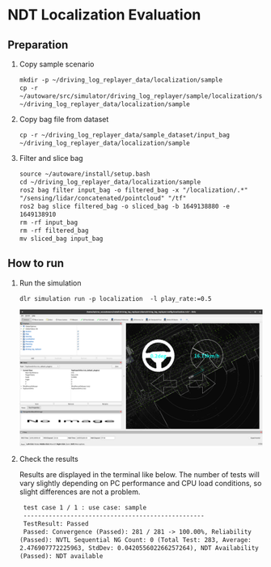 # NDT Localization Evaluation

## Preparation

1. Copy sample scenario

   ```shell
   mkdir -p ~/driving_log_replayer_data/localization/sample
   cp -r ~/autoware/src/simulator/driving_log_replayer/sample/localization/scenario.yaml ~/driving_log_replayer_data/localization/sample
   ```

2. Copy bag file from dataset

   ```shell
   cp -r ~/driving_log_replayer_data/sample_dataset/input_bag ~/driving_log_replayer_data/localization/sample
   ```

3. Filter and slice bag

   ```shell
   source ~/autoware/install/setup.bash
   cd ~/driving_log_replayer_data/localization/sample
   ros2 bag filter input_bag -o filtered_bag -x "/localization/.*" "/sensing/lidar/concatenated/pointcloud" "/tf"
   ros2 bag slice filtered_bag -o sliced_bag -b 1649138880 -e 1649138910
   rm -rf input_bag
   rm -rf filtered_bag
   mv sliced_bag input_bag
   ```

## How to run

1. Run the simulation

   ```shell
   dlr simulation run -p localization  -l play_rate:=0.5
   ```

   ![localization](images/localization.png)

2. Check the results

   Results are displayed in the terminal like below.
   The number of tests will vary slightly depending on PC performance and CPU load conditions, so slight differences are not a problem.

   ```shell
    test case 1 / 1 : use case: sample
    --------------------------------------------------
    TestResult: Passed
    Passed: Convergence (Passed): 281 / 281 -> 100.00%, Reliability (Passed): NVTL Sequential NG Count: 0 (Total Test: 283, Average: 2.476907772225963, StdDev: 0.042055602266257264), NDT Availability (Passed): NDT available
   ```
